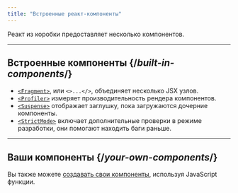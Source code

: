 ```yaml
---
title: "Встроенные реакт-компоненты"
---
```


<Intro>

Реакт из коробки предоставляет несколько компонентов.

</Intro>

---

## Встроенные компоненты {/*built-in-components*/}

* [`<Fragment>`](/reference/react/Fragment), или `<>...</>`, объединяет несколько JSX узлов.
* [`<Profiler>`](/reference/react/Profiler) измеряет производительность рендера компонентов.
* [`<Suspense>`](/reference/react/Suspense) отображает заглушку, пока загружаются дочерние компоненты.
* [`<StrictMode>`](/reference/react/StrictMode) включает дополнительные проверки в режиме разработки, они помогают находить баги раньше.

---

## Ваши компоненты {/*your-own-components*/}

Вы также можете [создавать свои компоненты](/learn/your-first-component), используя JavaScript функции.
